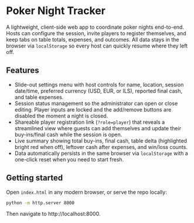 # Poker Night Tracker

A lightweight, client-side web app to coordinate poker nights end-to-end. Hosts can configure the session, invite players to register themselves, and keep tabs on table totals, expenses, and outcomes. All data stays in the browser via `localStorage` so every host can quickly resume where they left off.

## Features

- Slide-out settings menu with host controls for name, location, session date/time, preferred currency (USD, EUR, or ILS), reported final cash, and table expenses.
- Session status management so the administrator can open or close editing. Player inputs are locked and the add/remove buttons are disabled the moment a night is closed.
- Shareable player registration link (`?role=player`) that reveals a streamlined view where guests can add themselves and update their buy-ins/final cash while the session is open.
- Live summary showing total buy-ins, final cash, table delta (highlighted bright red when off), leftover cash after expenses, and win/loss counts.
- Data automatically persists in the same browser via `localStorage` with a one-click reset when you need to start fresh.

## Getting started

Open `index.html` in any modern browser, or serve the repo locally:

```bash
python -m http.server 8000
```

Then navigate to http://localhost:8000.
